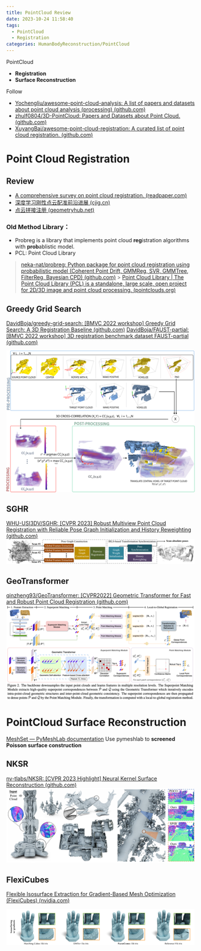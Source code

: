 ```yaml
---
title: PointCloud Review
date: 2023-10-24 11:58:40
tags:
  - PointCloud
  - Registration
categories: HumanBodyReconstruction/PointCloud
---
```


PointCloud

- **Registration**
- **Surface Reconstruction**

Follow

- [Yochengliu/awesome-point-cloud-analysis: A list of papers and datasets about point cloud analysis (processing) (github.com)](https://github.com/Yochengliu/awesome-point-cloud-analysis)
- [zhulf0804/3D-PointCloud: Papers and Datasets about Point Cloud. (github.com)](https://github.com/zhulf0804/3D-PointCloud)
- [XuyangBai/awesome-point-cloud-registration: A curated list of point cloud registration. (github.com)](https://github.com/XuyangBai/awesome-point-cloud-registration?tab=readme-ov-file#traditional)

<!-- more -->

# Point Cloud Registration

## Review

- [A comprehensive survey on point cloud registration. (readpaper.com)](https://readpaper.com/pdf-annotate/note?pdfId=4545266789335588865&noteId=2010010466642902272)
- [深度学习刚性点云配准前沿进展 (cjig.cn)](http://www.cjig.cn/html/2022/2/20220203.htm)
- [点云拼接注册 (geometryhub.net)](http://geometryhub.net/notes/registration)

### Old Method Library：

- Probreg is a library that implements point cloud **reg**istration algorithms with **prob**ablistic model.
- PCL: Point Cloud Library

> [neka-nat/probreg: Python package for point cloud registration using probabilistic model (Coherent Point Drift, GMMReg, SVR, GMMTree, FilterReg, Bayesian CPD) (github.com)](https://github.com/neka-nat/probreg) > [Point Cloud Library | The Point Cloud Library (PCL) is a standalone, large scale, open project for 2D/3D image and point cloud processing. (pointclouds.org)](https://pointclouds.org/)

## Greedy Grid Search

[DavidBoja/greedy-grid-search: [BMVC 2022 workshop] Greedy Grid Search: A 3D Registration Baseline (github.com)](https://github.com/davidboja/greedy-grid-search)
[DavidBoja/FAUST-partial: [BMVC 2022 workshop] 3D registration benchmark dataset FAUST-partial (github.com)](https://github.com/DavidBoja/FAUST-partial)

![image.png|666](https://raw.githubusercontent.com/qiyun71/Blog_images/main/pictures/20231019094915.png)

## SGHR

[WHU-USI3DV/SGHR: [CVPR 2023] Robust Multiview Point Cloud Registration with Reliable Pose Graph Initialization and History Reweighting (github.com)](https://github.com/WHU-USI3DV/SGHR)
![image.png|666](https://raw.githubusercontent.com/qiyun71/Blog_images/main/pictures/20231017210035.png)

## GeoTransformer

[qinzheng93/GeoTransformer: [CVPR2022] Geometric Transformer for Fast and Robust Point Cloud Registration (github.com)](https://github.com/qinzheng93/GeoTransformer?tab=readme-ov-file)
![image.png|666](https://raw.githubusercontent.com/qiyun71/Blog_images/main/pictures/20231018113631.png)

# PointCloud Surface Reconstruction

[MeshSet — PyMeshLab documentation](https://pymeshlab.readthedocs.io/en/2022.2/classes/meshset.html)
Use pymeshlab to **screened Poisson surface construction**

## NKSR

[nv-tlabs/NKSR: [CVPR 2023 Highlight] Neural Kernel Surface Reconstruction (github.com)](https://github.com/nv-tlabs/NKSR)
![image.png|666](https://raw.githubusercontent.com/qiyun71/Blog_images/main/pictures/20231017200157.png)

## FlexiCubes

[Flexible Isosurface Extraction for Gradient-Based Mesh Optimization (FlexiCubes) (nvidia.com)](https://research.nvidia.com/labs/toronto-ai/flexicubes/)

![image.png|666](https://raw.githubusercontent.com/qiyun71/Blog_images/main/pictures/20231023164911.png)
